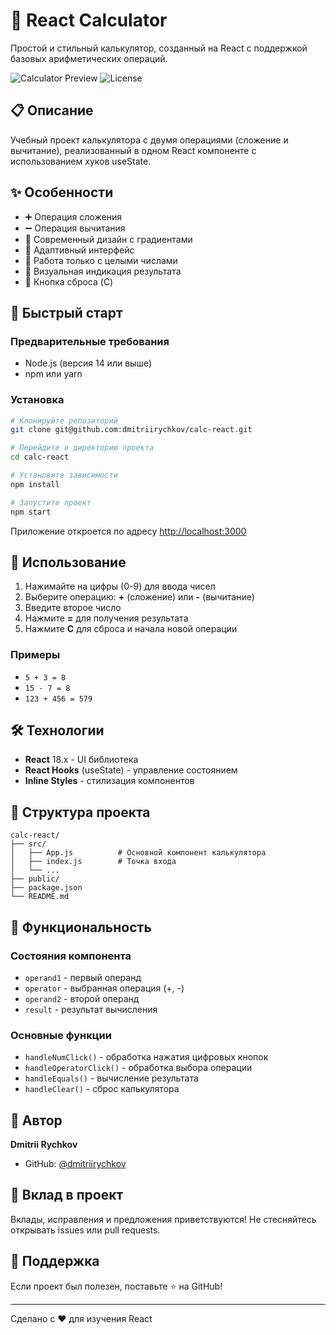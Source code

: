 # 🧮 React Calculator

Простой и стильный калькулятор, созданный на React с поддержкой базовых арифметических операций.

![Calculator Preview](https://img.shields.io/badge/React-18.x-61DAFB?style=flat&logo=react)
![License](https://img.shields.io/badge/license-MIT-green)

## 📋 Описание

Учебный проект калькулятора с двумя операциями (сложение и вычитание), реализованный в одном React компоненте с использованием хуков useState.

## ✨ Особенности

- ➕ Операция сложения
- ➖ Операция вычитания
- 🎨 Современный дизайн с градиентами
- 📱 Адаптивный интерфейс
- 🔢 Работа только с целыми числами
- 💚 Визуальная индикация результата
- 🧹 Кнопка сброса (C)

## 🚀 Быстрый старт

### Предварительные требования

- Node.js (версия 14 или выше)
- npm или yarn

### Установка

```bash
# Клонируйте репозиторий
git clone git@github.com:dmitriirychkov/calc-react.git

# Перейдите в директорию проекта
cd calc-react

# Установите зависимости
npm install

# Запустите проект
npm start
```

Приложение откроется по адресу [http://localhost:3000](http://localhost:3000)

## 🎯 Использование

1. Нажимайте на цифры (0-9) для ввода чисел
2. Выберите операцию: **+** (сложение) или **-** (вычитание)
3. Введите второе число
4. Нажмите **=** для получения результата
5. Нажмите **C** для сброса и начала новой операции

### Примеры

- `5 + 3 = 8`
- `15 - 7 = 8`
- `123 + 456 = 579`

## 🛠️ Технологии

- **React** 18.x - UI библиотека
- **React Hooks** (useState) - управление состоянием
- **Inline Styles** - стилизация компонентов

## 📁 Структура проекта

```
calc-react/
├── src/
│   ├── App.js          # Основной компонент калькулятора
│   ├── index.js        # Точка входа
│   └── ...
├── public/
├── package.json
└── README.md
```

## 🧪 Функциональность

### Состояния компонента

- `operand1` - первый операнд
- `operator` - выбранная операция (+, -)
- `operand2` - второй операнд
- `result` - результат вычисления

### Основные функции

- `handleNumClick()` - обработка нажатия цифровых кнопок
- `handleOperatorClick()` - обработка выбора операции
- `handleEquals()` - вычисление результата
- `handleClear()` - сброс калькулятора

## 👤 Автор

**Dmitrii Rychkov**

- GitHub: [@dmitriirychkov](https://github.com/dmitriirychkov)

## 🤝 Вклад в проект

Вклады, исправления и предложения приветствуются! Не стесняйтесь открывать issues или pull requests.

## 🌟 Поддержка

Если проект был полезен, поставьте ⭐ на GitHub!

---

Сделано с ❤️ для изучения React
